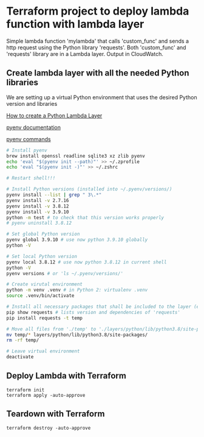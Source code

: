 # Terraform project to deploy lambda function with lambda layer

Simple lambda function 'mylambda' that calls 'custom_func' and sends a http request using the Python library 'requests'.
Both 'custom_func' and 'requests' library are in a Lambda layer.
Output in CloudWatch.

## Create lambda layer with all the needed Python libraries

We are setting up a virtual Python environment that uses the desired Python version and libraries

[How to create a Python Lambda Layer](https://medium.com/brlink/how-to-create-a-python-layer-in-aws-lambda-287235215b79)

[pyenv documentation](https://github.com/pyenv/pyenv#basic-github-checkout)

[pyenv commands](https://github.com/pyenv/pyenv/blob/master/COMMANDS.md)

```Bash
# Install pyenv
brew install openssl readline sqlite3 xz zlib pyenv
echo 'eval "$(pyenv init --path)"' >> ~/.zprofile
echo 'eval "$(pyenv init -)"' >> ~/.zshrc

# Restart shell!!!

# Install Python versions (installed into ~/.pyenv/versions/)
pyenv install --list | grep " 3\.*"
pyenv install -v 2.7.16
pyenv install -v 3.8.12
pyenv install -v 3.9.10
python -m test # to check that this version works properly
# pyenv uninstall 3.8.12

# Set global Python version
pyenv global 3.9.10 # use now python 3.9.10 globally
python -V

# Set local Python version
pyenv local 3.8.12 # use now python 3.8.12 in current shell
python -V
pyenv versions # or 'ls ~/.pyenv/versions/'

# Create virutal environment
python -m venv .venv # in Python 2: virtualenv .venv
source .venv/bin/activate

# Install all necessary packages that shall be included to the layer (e.g. 'requests')
pip show requests # lists version and dependencies of 'requests'
pip install requests -t temp

# Move all files from './temp' to './layers/python/lib/python3.8/site-packages/'
mv temp/* layers/python/lib/python3.8/site-packages/
rm -rf temp/

# Leave virtual environment
deactivate
```

## Deploy Lambda with Terraform

```
terraform init
terraform apply -auto-approve
```

## Teardown with Terraform

```
terraform destroy -auto-approve
```
